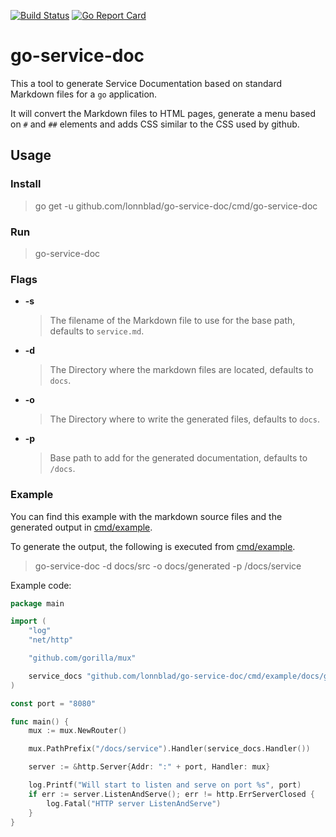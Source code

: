 [![Build Status](https://travis-ci.org/lonnblad/go-service-doc.svg?branch=master)](https://travis-ci.org/lonnblad/go-service-doc)
[![Go Report Card](https://goreportcard.com/badge/github.com/lonnblad/go-service-doc)](https://goreportcard.com/report/github.com/lonnblad/go-service-doc)

# go-service-doc
This a tool to generate Service Documentation based on standard Markdown files for a `go` application.

It will convert the Markdown files to HTML pages, generate a menu based on `#` and `##` elements and adds CSS similar to the CSS used by github.

## Usage

### Install
> go get -u github.com/lonnblad/go-service-doc/cmd/go-service-doc

### Run

> go-service-doc

### Flags
- **-s**

    > The filename of the Markdown file to use for the base path, defaults to `service.md`.

- **-d**

    > The Directory where the markdown files are located, defaults to `docs`.

- **-o**

    > The Directory where to write the generated files, defaults to `docs`.

- **-p**

    > Base path to add for the generated documentation, defaults to `/docs`.

### Example
You can find this example with the markdown source files and the generated output in [cmd/example](cmd/example).

To generate the output, the following is executed from [cmd/example](cmd/example).

> go-service-doc -d docs/src -o docs/generated -p /docs/service

Example code:
```go
package main

import (
	"log"
	"net/http"

	"github.com/gorilla/mux"

	service_docs "github.com/lonnblad/go-service-doc/cmd/example/docs/generated"
)

const port = "8080"

func main() {
	mux := mux.NewRouter()

	mux.PathPrefix("/docs/service").Handler(service_docs.Handler())

	server := &http.Server{Addr: ":" + port, Handler: mux}

	log.Printf("Will start to listen and serve on port %s", port)
	if err := server.ListenAndServe(); err != http.ErrServerClosed {
		log.Fatal("HTTP server ListenAndServe")
	}
}
```